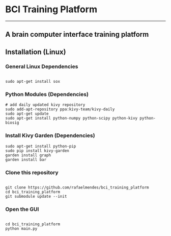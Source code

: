 # BCI Training Platform #
--------------------------------

## A brain computer interface training platform ##

## Installation (Linux) ##


### General Linux Dependencies ###

```shell

sudo apt-get install sox

```

### Python Modules (Dependencies) ###

```shell
# add daily updated kivy repository
sudo add-apt-repository ppa:kivy-team/kivy-daily
sudo apt-get update
sudo apt-get install python-numpy python-scipy python-kivy python-biosig

```

### Install Kivy Garden (Dependencies) ###

```shell
sudo apt-get install python-pip
sudo pip install kivy-garden
garden install graph
garden install bar

```

### Clone this repository ###

```shell 

git clone https://github.com/rafaelmendes/bci_training_platform
cd bci_training_platform
git submodule update --init

```

### Open the GUI ###

```shell 

cd bci_training_platform
python main.py

```












